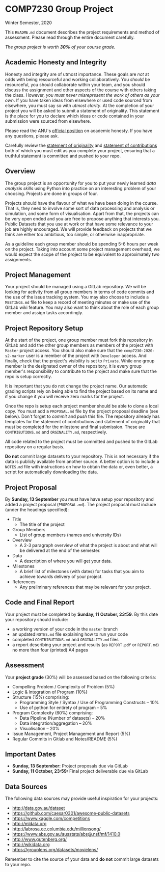 # COMP7230 Group Project
Winter Semester, 2020

This `README.md` document describes the project requirements and method of assessment.
Please read through the entire document carefully.

_The group project is worth **30%** of your course grade._

## Academic Honesty and Integrity

Honesty and integrity are of utmost importance. These goals are *not* at odds with
being resourceful and working collaboratively. You *should* be resourceful, you
should collaborate within your team, and you should discuss the assignment and
other aspects of the course with others taking the class. However, *you must never
misrepresent the work of others as your own*. If you have taken ideas from elsewhere
or used code sourced from elsewhere, you must say so with *utmost clarity*. At the
completion of your project you will be asked to submit a statement of originality.
This statement is the place for you to declare which ideas or code contained in
your submission were sourced from elsewhere.

Please read the ANU's [official position](http://academichonesty.anu.edu.au/) on
academic honesty. If you have any questions, please ask.

Carefully review the [statement of originality](ORIGINALITY.md) and [statement of
contributions](CONTRIBUTION.md) both of which you must edit as you complete your
project, ensuring that a truthful statement is committed and pushed to your repo.

## Overview

The group project is an opportunity for you to put your newly learned 
_data analysis skills_ using Python into practice on an interesting problem of your 
choosing. Projects are done in groups of four.

Projects should have the flavour of what we have been doing in the course. That is,
they need to involve some sort of data processing and analysis or simulation, and
some form of visualisation. Apart from that, the projects can be very open ended
and you are free to propose anything that interests you. Public Datasets that you
use at work or that have some relevance to your job are highly encouraged. We will 
provide feedback on projects that we think are either too ambitious, too simple, or 
otherwise inappropriate.

As a guideline each group member should be spending 5-6 hours per week on the
project. Taking into account some project management overhead, we would expect
the scope of the project to be equivalent to approximately two assignments.

## Project Management

Your project should be managed using a GitLab repository. We will be
looking for activity from all group members in terms of code commits
and the use of the issue tracking system. You may also choose to
include a `MEETINGS.md` file to keep a record of meeting minutes or
make use of the GitLab wiki feature. You may also want to think about
the role of each group member and assign tasks accordingly.

## Project Repository Setup

At the start of the project, one group member must fork this
repository in GitLab and add the other group members as members of the
project with `Master` project access. You should also make sure that
the `comp7230-2020-s2-marker` user is a member of the project with `Developer`
access. And finally, check that the project's visibility is set to
`Private`.  While one group member is the designated owner of the
repository, it is every group member's responsibility to contribute to
the project and make sure that the repo is setup correctly.

It is important that you do not change the project name. Our automatic
grading scripts rely on being able to find the project based on its
name and if you change it you will receive zero marks for the project.

Once the repo is setup each project member should be able to clone a local copy.
You must add a `PROPOSAL.md` file by the project proposal deadline (see below).
Don't forget to _commit_ and _push_ this file. The repository already has templates
for the statement of contributions and statement of originality that must be
completed for the milestone and final submission. These are `CONTRIBUTIONS.md`
and `ORGINALITY.md`, respectively.

All code related to the project must be committed and pushed to the GitLab
repository on a regular basis.

**Do not** commit large datasets to your repository. This is not necessary if
the data is publicly available from another source. A better option is to
include a `NOTES.md` file with instructions on how to obtain the data or, even
better, a script for automatically downloading the data.

## Project Proposal

By **Sunday, 13 September** you must have have setup your repository
and added a project proposal (`PROPOSAL.md`). The project proposal
must include (under the headings specified):

- Title
  - The title of the project
- Group Members
  - List of group members (names and university IDs)
- Overview
  - A 2-3 paragraph overview of what the project is about and
   what will be delivered at the end of the semester.
- Data
  - A description of where you will get your data.
- Milestones
  - A brief list of milestones (with dates) for tasks that you
   aim to achieve towards delivery of your project.
- References
  - Any preliminary references that may be relevant for your project.

## Code and Final Report

Your project must be completed by **Sunday, 11 October, 23:59**. By this
date your repository should include:

- a working version of your code in the `master` branch
- an updated `NOTES.md` file explaining how to run your code
- completed `CONTRIBUTIONS.md` and `ORGINALITY.md` files
- a report describing your project and results (as `REPORT.pdf` or `REPORT.md`)
  no more than four (printed) A4 pages

## Assessment

Your **project grade** (30%) will be assessed based on the following criteria:

- Compelling Problem / Complexity of Problem (5%)
- Logic & Integration of Program (10%)
- Structure (15%) comprising:
  - Programming Style / Syntax / Use of Programming Constructs – 10%
  - Use of python for entirety of program – 5%
- Program Complexity (60%) comprising:
  - Data Pipeline (Number of datasets) – 20%
  - Data integration/aggregation – 20%
  - Visualisation – 20%
- Issue Management, Project Management and Report (5%)
- Regular Commits in Gitlab and Notes/README (5%)
 


## Important Dates

- **Sunday, 13 September:** Project proposals due via GitLab
- **Sunday, 11 October, 23:59:** Final project deliverable due via GitLab

## Data Sources

The following data sources may provide useful inspiration for your projects:

- http://data.gov.au/dataset
- https://github.com/caesar0301/awesome-public-datasets
- https://www.kaggle.com/competitions
- http://mldata.org
- http://labrosa.ee.columbia.edu/millionsong/
- https://www.abs.gov.au/ausstats/abs@.nsf/mf/1410.0
- http://www.gutenberg.org/
- http://wikidata.org
- https://grouplens.org/datasets/movielens/

Remember to cite the source of your data and **do not** commit large
datasets to your repo.